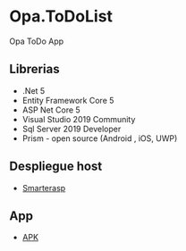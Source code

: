 # Opa.ToDoList

Opa ToDo App

## Librerias
- .Net 5
- Entity Framework Core 5
- ASP Net Core 5
- Visual Studio 2019 Community
- Sql Server 2019 Developer
- Prism - open source (Android , iOS, UWP)

## Despliegue host
- [Smarterasp](https://www.smarterasp.net/)

## App
- [APK](https://drive.google.com/file/d/149b0L4IzbyV4s7fHR-zjAdfypxCSKKsv/view?usp=sharing)




